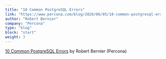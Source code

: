 ```yaml
---
title: "10 Common PostgreSQL Errors"
link: "https://www.percona.com/blog/2020/06/05/10-common-postgresql-errors/"
author: "Robert Bernier"
company: "Percona"
type: "blog"
block: "start"
weight: 3
---
```


[10 Common PostgreSQL Errors](https://www.percona.com/blog/2020/06/05/10-common-postgresql-errors/) by Robert Bernier (Percona)